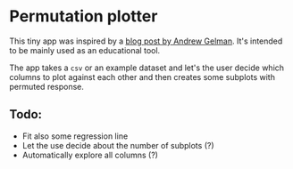 # Permutation plotter

This tiny app was inspired by a [blog post by Andrew Gelman](https://statmodeling.stat.columbia.edu/2020/02/20/an-article-in-a-statistics-or-medical-journal-using-simulations-to-convince-people-of-the-importance-of-random-variation-when-interpreting-statistics/). It's intended to be mainly used as an educational tool.

The app takes a `csv` or an example dataset and let's the user decide which columns to plot against each other and then creates some subplots with permuted response.

## Todo: 
- Fit also some regression line 
- Let the use decide about the number of subplots (?)
- Automatically explore all columns (?)